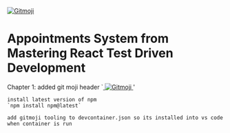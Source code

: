 <a href="https://gitmoji.dev">
  <img src="https://img.shields.io/badge/gitmoji-%20😜%20😍-FFDD67.svg?style=flat-square" alt="Gitmoji">
</a>

# Appointments System from Mastering React Test Driven Development

Chapter 1:
    added git moji header 
    `<a href="https://gitmoji.dev">
  <img src="https://img.shields.io/badge/gitmoji-%20😜%20😍-FFDD67.svg?style=flat-square" alt="Gitmoji">
</a>' 

    install latest version of npm
    `npm install npm@latest`

    add gitmoji tooling to devcontainer.json so its installed into vs code when container is run 
    